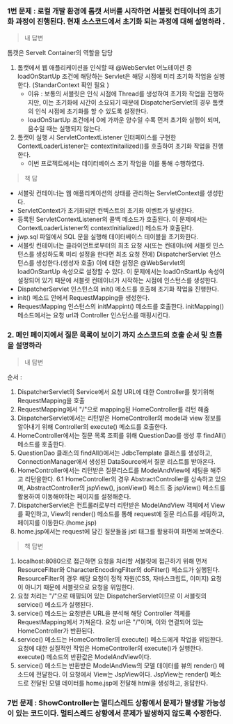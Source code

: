 ### 1번 문제 : 로컬 개발 환경에 톰캣 서버를 시작하면 서블릿 컨테이너의 초기화 과정이 진행된다. 현재 소스코드에서 초기화 되는 과정에 대해 설명하라 .

> 내 답변 

톰캣은 Servelt Container의 역할을 담당
1. 톰캣에서 웹 애플리케이션을 인식할 때 @WebServlet 어노테이션 중 loadOnStartUp 조건에 해당하는 
Servlet은 해당 시점에 미리 초기화 작업을 실행한다. (StandarContext 확인 필요 )
    - 이유 : 보통의 서블릿은 인식 시점에 Thread를 생성하여 초기화 작업을 진행하지만, 
    이는 초기화에 시간이 소요되기 때문에 DispatcherServlet의 경우 톰캣의 인식 시점에 초기화를 할 수 있도록 설정한다. 
    - loadOnStartUp 조건에서 0에 가까운 양수일 수록 먼저 초기화 실행이 되며, 
    음수일 때는 실행되지 않는다. 
2. 톰캣이 실행 시 ServletContextListener 인터페이스를 구현한 ContextLoaderListener는 
contextInitailized()를 호출하여 초기화 작업을 진행한다. 
    - 이번 프로젝트에서는 데이터베이스 초기 작업을 이를 통해 수행하였다. 

> 책 답
- 서블릿 컨테이너는 웹 애플리케이션의 상태를 관리하는 ServletContext를 생성한다. 
- ServletContext가 초기화되면 컨텍스트의 초기화 이벤트가 발생한다. 
- 등록된 ServletContextListener의 콜백 메소드가 호출된다. 
이 문제에서는 ContextLoaderListener의 contextInitialized() 메소드가 호출된다. 
- jwp.sql 파일에서 SQL 문을 실행해 데이터베이스 테이블을 초기화한다. 
- 서블릿 컨테이너는 클라이언트로부터의 최초 요청 시(또는 컨테이너에 서블릿 인스턴스를 생성하도록 미리 설정을 한다면 최초 요청 전에)
 DispatcherServlet 인스턴스를 생성한다.(생성자 호출) 
 이에 대한 설정은 @WebServlet의 loadOnStartUp 속성으로 설정할 수 있다. 
 이 문제에서는 loadOnStartUp 속성이 설정되어 있기 때문에 서블릿 컨테이너가 시작하는 시점에 인스턴스를 생성한다. 
- DispatcherServlet 인스턴스의 init() 메소드를 호출해 초기화 작업을 진행한다. 
- init() 메소드 안에서 RequestMapping을 생성한다. 
- RequestMapping 인스턴스의 initMappint() 메소드를 호출한다.
 initMapping() 메소드에서는 요청 url과 Controller 인스턴스를 매핑시킨다. 
  
### 2. 메인 페이지에서 질문 목록이 보이기 까지 소스코드의 호출 순서 및 흐름을 설명하라 

> 내 답변 

순서 : 
1. DispatcherServlet의 Service에서 요청 URL에 대한 Controller를 찾기위해 RequestMapping을 호출
2. RequestMapping에서 "/"으로 mapping된 HomeController를 리턴 해줌 
3. DispatcherServlet에서는 리턴받은 HomeController의 model과 view 정보를 알아내기 위해 Controller의 execute() 메소드를 호출한다. 
4. HomeController에서는 질문 목록 조회를 위해 QuestionDao를 생성 후 findAll() 메소드를 호출한다. 
5. QuestionDao 클래스의 findAll()에서는 JdbcTemplate 클래스를 생성하고, ConnectionManager에서 생성된 DataSource에서 질문 리스트를 받아온다. 
6. HomeController에서는 리턴받은 질문리스트를 ModelAndView에 세팅을 해주고 리턴을한다. 
    6.1 HomeController의 경우 AbstractController를 상속하고 있으며, AbstractController의 jspView(), jsonView() 메소드 중 
    jspView() 메소드를 활용하여 이동해야하는 페이지를 설정해준다. 
7. DispatcherServlet은 컨트롤러로부터 리턴받은 ModelAndView 객체에서 View를 확인하고, View의 render() 메소드를 통해 
 request에 질문 리스트를 세팅하고, 페이지를 이동한다.(home.jsp)
8. home.jsp에서는 request에 담긴 질문들을 jstl 태그를 활용하여 화면에 보여준다. 

> 책 답변 

1. localhost:8080으로 접근하면 요청을 처리할 서블릿에 접근하기 위해 먼저 ResourceFilter와 CharacterEncodingFilter의 
 doFilter() 메소드가 실행된다. ResourceFilter의 경우 해당 요청이 정적 자원(CSS, 자바스크립트, 이미지) 요청이 아니기 때문에 서블릿으로 요청을 위임한다. 
2. 요청 처리는 "/"으로 매핑되어 있는 DispatcherServlet이므로 이 서블릿의 service() 메소드가 실행된다. 
3. service() 메소드는 요청받은 URL을 분석해 해당 Controller 객체를 RequestMapping에서 가져온다. 
 요청 url은 "/"이며, 이와 연결되어 있는 HomeController가 반환된다. 
4. service() 메소드는 HomeController의 execute() 메소드에게 작업을 위임한다. 
 요청에 대한 실질적인 작업은 HomeController의 execute()가 실행한다. execute() 메소드의 반환값은 ModelAndView이다. 
5. service() 메소드는 반환받은 ModelAndView의 모델 데이터를 뷰의 render() 메소드에 전달한다. 
 이 요청에서 View는 JspView이다. JspView는 render() 메소드로 전달된 모델 데이터를 home.jsp에 전달해 html을 생성하고, 응답한다. 
 
 ### 7번 문제 : ShowController는 멀티스레드 상황에서 문제가 발생할 가능성이 있는 코드이다. 멀티스레드 상황에서 문제가 발생하지 않도록 수정한다. 
 
